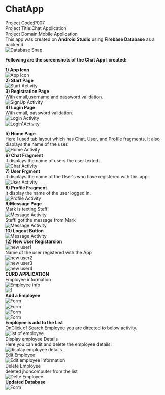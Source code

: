 # ChatApp
Project Code:P007<br/>
Project Title:Chat Application  
Project Domain:Mobile Application  
This app was created on **Android Studio** using **Firebase Database** as a backend.  
![Database Snap](https://github.com/steffi08/ChatApp/blob/master/AppImages/Capture.PNG) 

  
**Following are the screenshots of the Chat App I created:**  

**1) App Icon**  
![App Icon](https://github.com/steffi08/ChatApp/blob/master/AppImages/Screen_Capture_Img_2616.png)  
**2) Start Page**  
![Start Activity](https://github.com/steffi08/ChatApp/blob/master/AppImages/Screen_Capture_Img_10.png)  
**3) Registration Page**   
With email,username and password validation.  
![SignUp Activity](https://github.com/steffi08/ChatApp/blob/master/AppImages/Screen_Capture_Img_11.png)  
**4) Login Page**  
With email, password validation.  
![Login Activity](https://github.com/steffi08/ChatApp/blob/master/AppImages/Screen_Capture_Img_8842.png)  
![Login1Activity](https://github.com/steffi08/ChatApp/blob/master/AppImages/Screen_Capture_Img_9641.png)  

**5) Home Page**  
Here I used tab layout which has Chat, User, and Profile fragments. It also displays the name of the user.  
![Home Activity](https://github.com/steffi08/ChatApp/blob/master/AppImages/Screen_Capture_Img_7228.png)  
**6) Chat Fragment**    
It displays the name of users the user texted.  
![Chat Activity](https://github.com/steffi08/ChatApp/blob/master/AppImages/Screen_Capture_Img_7228.png)  
**7) User Frgment**  
It displays the name of the User's who have registered with this app.  
![User Activity](https://github.com/steffi08/ChatApp/blob/master/AppImages/Screen_Capture_Img_2290.png)  
**8) Profile Fragment**  
It display the name of the user logged in.    
![Profile Activity](https://github.com/steffi08/ChatApp/blob/master/AppImages/Screen_Capture_Img_8282.png)      
**9)Message Page**  
Mark is texting Steffi   
![Message Activity](https://github.com/steffi08/ChatApp/blob/master/AppImages/Screen_Capture_Img_2435.png)  
Steffi got the message from Mark    
![Message Activity](https://github.com/steffi08/ChatApp/blob/master/AppImages/Screen_Capture_Img_7366.png)  
**10) Logout Button**  
![Message Activity](https://github.com/steffi08/ChatApp/blob/master/AppImages/Screen_Capture_Img_8800.png)  
**12) New User Registarsion**  
![new user1](https://github.com/steffi08/ChatApp/blob/master/AppImages/Screen_Capture_Img_6735.png)  
Name of the user registered with the App  
![new user2](https://github.com/steffi08/ChatApp/blob/master/AppImages/Screen_Capture_Img_7188.png)   
![new user3](https://github.com/steffi08/ChatApp/blob/master/AppImages/Screen_Capture_Img_9681.png)  
![new user4](https://github.com/steffi08/ChatApp/blob/master/AppImages/Screen_Capture_Img_5835.png)  
**CURD APPLICATION**  
Employee information  
![Employee info](https://github.com/steffi08/ChatApp/blob/master/AppImages/Screen_Capture_Img_4646.png)   
![1](https://github.com/steffi08/ChatApp/blob/master/AppImages/Screen_Capture_Img_3120.png)  
**Add a Employee**  
![Form](https://github.com/steffi08/ChatApp/blob/master/AppImages/Screen_Capture_Img_513.png)  
![Form](https://github.com/steffi08/ChatApp/blob/master/AppImages/Screen_Capture_Img_215.png)  
![Form](https://github.com/steffi08/ChatApp/blob/master/AppImages/Screen_Capture_Img_1394.png)  
![Form](https://github.com/steffi08/ChatApp/blob/master/AppImages/Screen_Capture_Img_7606.png)  
**Employee is add to the List**  
OnClick of Search Employee you are directed to below activity.  
![list of employee](https://github.com/steffi08/ChatApp/blob/master/AppImages/Screen_Capture_Img_4799.png)  
Display employee Details   
Here you can edit and delete the employee details.  
![display employee details](https://github.com/steffi08/ChatApp/blob/master/AppImages/Screen_Capture_Img_8446.png)  
Edit Employee  
![Edit employee information](https://github.com/steffi08/ChatApp/blob/master/AppImages/Screen_Capture_Img_7400.png)  
Delete Employee  
deleted jhoncomputer from the list  
![Delte Employee](https://github.com/steffi08/ChatApp/blob/master/AppImages/Screen_Capture_Img_7293.png)  
**Updated Database**  
![Form](https://github.com/steffi08/ChatApp/blob/master/AppImages/Capture1.PNG)  













